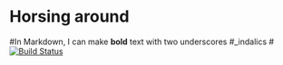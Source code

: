 # Horsing around
#In Markdown, I can make __bold__ text with two underscores
#_indalics
#[![Build Status](https://travis-ci.com/borgthor/horse-around.svg?branch=master)](https://travis-ci.com/borgthor/horse-around)
